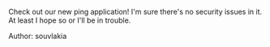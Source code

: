 Check out our new ping application! I'm sure there's no security issues in it. At least I hope so or I'll be in trouble.

Author: souvlakia
